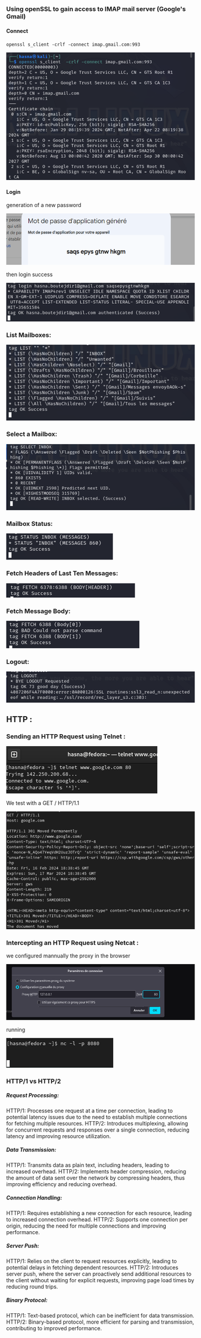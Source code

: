 ### Using openSSL to gain access to IMAP mail server (Google's Gmail)

#### Connect
`openssl s_client -crlf -connect imap.gmail.com:993`

![](images/connect.png)

#### Login
generation of a new password

![alt text](image.png)

then login success

![](image-1.png)

### List Mailboxes:
![alt text](image-2.png)

### Select a Mailbox:
![alt text](image-3.png)

### Mailbox Status:
![](image-4.png)

### Fetch Headers of Last Ten Messages:
![alt text](image-5.png)

### Fetch Message Body:

![alt text](image-6.png)

### Logout:
![alt text](image-7.png) 


## HTTP :

### Sending an HTTP Request using Telnet :

![alt text](image-8.png)

We test with a GET / HTTP/1.1 

![alt text](image-12.png)


### Intercepting an HTTP Request using Netcat :
we configured mannually the proxy in the browser

![alt text](image-10.png)

running

![alt text](image-11.png)

### HTTP/1 vs HTTP/2
##### Request Processing:

HTTP/1: Processes one request at a time per connection, leading to potential latency issues due to the need to establish multiple connections for fetching multiple resources.
HTTP/2: Introduces multiplexing, allowing for concurrent requests and responses over a single connection, reducing latency and improving resource utilization.
##### Data Transmission:

HTTP/1: Transmits data as plain text, including headers, leading to increased overhead.
HTTP/2: Implements header compression, reducing the amount of data sent over the network by compressing headers, thus improving efficiency and reducing overhead.
##### Connection Handling:

HTTP/1: Requires establishing a new connection for each resource, leading to increased connection overhead.
HTTP/2: Supports one connection per origin, reducing the need for multiple connections and improving performance.
##### Server Push:

HTTP/1: Relies on the client to request resources explicitly, leading to potential delays in fetching dependent resources.
HTTP/2: Introduces server push, where the server can proactively send additional resources to the client without waiting for explicit requests, improving page load times by reducing round trips.
##### Binary Protocol:

HTTP/1: Text-based protocol, which can be inefficient for data transmission.
HTTP/2: Binary-based protocol, more efficient for parsing and transmission, contributing to improved performance.


